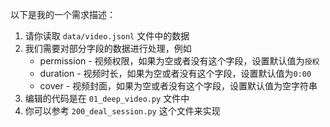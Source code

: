 以下是我的一个需求描述：

1. 请你读取 `data/video.jsonl` 文件中的数据
2. 我们需要对部分字段的数据进行处理，例如
   - permission - 视频权限，如果为空或者没有这个字段，设置默认值为`授权`
   - duration - 视频时长，如果为空或者没有这个字段，设置默认值为`0:00`
   - cover - 视频封面，如果为空或者没有这个字段，设置默认值为空字符串
3. 编辑的代码是在 `01_deep_video.py` 文件中
4. 你可以参考 `200_deal_session.py` 这个文件来实现
